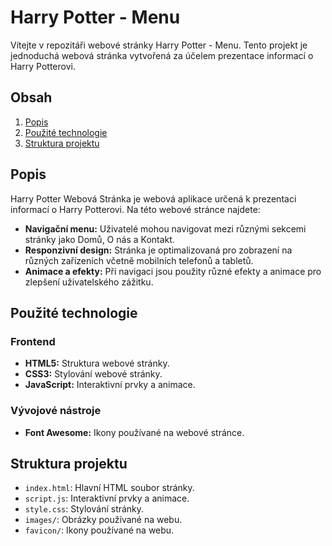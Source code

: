 # Harry Potter - Menu

Vítejte v repozitáři webové stránky Harry Potter - Menu. Tento projekt je jednoduchá webová stránka vytvořená za účelem prezentace informací o Harry Potterovi.

## Obsah

1. [Popis](#popis)
2. [Použité technologie](#použité-technologie)
3. [Struktura projektu](#struktura-projektu)

## Popis

Harry Potter Webová Stránka je webová aplikace určená k prezentaci informací o Harry Potterovi. Na této webové stránce najdete:

- **Navigační menu:** Uživatelé mohou navigovat mezi různými sekcemi stránky jako Domů, O nás a Kontakt.
- **Responzivní design:** Stránka je optimalizovaná pro zobrazení na různých zařízeních včetně mobilních telefonů a tabletů.
- **Animace a efekty:** Při navigaci jsou použity různé efekty a animace pro zlepšení uživatelského zážitku.

## Použité technologie

### Frontend

- **HTML5:** Struktura webové stránky.
- **CSS3:** Stylování webové stránky.
- **JavaScript:** Interaktivní prvky a animace.

### Vývojové nástroje

- **Font Awesome:** Ikony používané na webové stránce.

## Struktura projektu

- `index.html`: Hlavní HTML soubor stránky.
- `script.js`: Interaktivní prvky a animace.
- `style.css`: Stylování stránky.
- `images/`: Obrázky používané na webu.
- `favicon/`: Ikony používané na webu.
